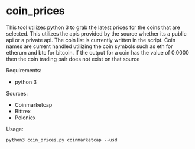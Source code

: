 # coin_prices

This tool utilizes python 3 to grab the latest prices for the coins that are
selected. This utilizes the apis provided by the source whether its a
public api or a private api. The coin list is currently written in the
script. Coin names are current handled utilizing the coin symbols such as
eth for etherum and btc for bitcoin. If the output for a coin has the value of
0.0000 then the coin trading pair does not exist on that source

Requirements:
+ python 3

Sources:
+ Coinmarketcap
+ Bittrex
+ Poloniex

Usage:
```
python3 coin_prices.py coinmarketcap --usd
```

